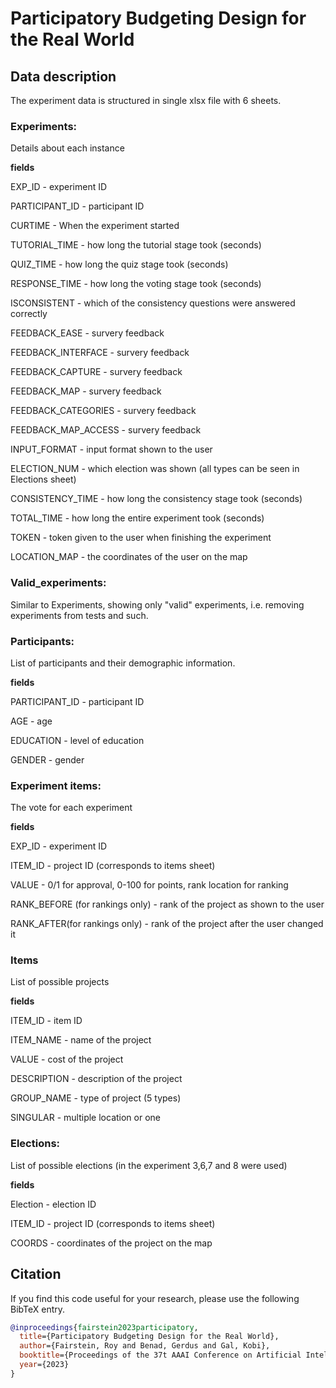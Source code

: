# Participatory Budgeting Design for the Real World

## Data description
The experiment data is structured in single xlsx file with 6 sheets.

### Experiments: 
Details about each instance

**fields**

EXP_ID - experiment ID

PARTICIPANT_ID - participant ID

CURTIME - When the experiment started

TUTORIAL_TIME - how long the tutorial stage took (seconds)

QUIZ_TIME - how long the quiz stage took (seconds)

RESPONSE_TIME - how long the voting stage took (seconds)

ISCONSISTENT - which of the consistency questions were answered correctly

FEEDBACK_EASE - survery feedback

FEEDBACK_INTERFACE - survery feedback

FEEDBACK_CAPTURE - survery feedback

FEEDBACK_MAP - survery feedback

FEEDBACK_CATEGORIES - survery feedback

FEEDBACK_MAP_ACCESS - survery feedback

INPUT_FORMAT - input format shown to the user

ELECTION_NUM - which election was shown (all types can be seen in Elections sheet)

CONSISTENCY_TIME - how long the consistency stage took (seconds)

TOTAL_TIME - how long the entire experiment took (seconds)

TOKEN - token given to the user when finishing the experiment

LOCATION_MAP - the coordinates of the user on the map


### Valid_experiments:
Similar to Experiments, showing only "valid" experiments, i.e. removing experiments from tests and such.

### Participants:
List of participants and their demographic information.

**fields**

PARTICIPANT_ID - participant ID

AGE - age

EDUCATION - level of education

GENDER - gender


### Experiment items:
The vote for each experiment

**fields**

EXP_ID - experiment ID

ITEM_ID - project ID (corresponds to items sheet)

VALUE - 0/1 for approval, 0-100 for points, rank location for ranking

RANK_BEFORE (for rankings only) -  rank of the project as shown to the user

RANK_AFTER(for rankings only) -  rank of the project after the user changed it


### Items
List of possible projects

**fields**

ITEM_ID - item ID

ITEM_NAME - name of the project

VALUE - cost of the project

DESCRIPTION - description of the project

GROUP_NAME - type of project (5 types)

SINGULAR - multiple location or one


### Elections:
List of possible elections (in the experiment 3,6,7 and 8 were used)

**fields**

Election - election ID

ITEM_ID - project ID (corresponds to items sheet)

COORDS - coordinates of the project on the map


## Citation

If you find this code useful for your research, please use the following BibTeX entry.

```bibtex
@inproceedings{fairstein2023participatory,
  title={Participatory Budgeting Design for the Real World},
  author={Fairstein, Roy and Benad, Gerdus and Gal, Kobi},
  booktitle={Proceedings of the 37t AAAI Conference on Artificial Intelligence},
  year={2023}
}
```
